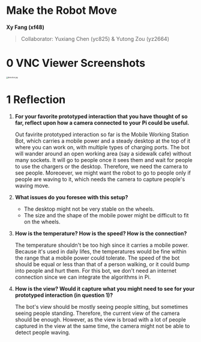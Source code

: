 # Make the Robot Move

**Xy Fang (xf48)**

>   Collaborator: Yuxiang Chen (yc825) & Yutong Zou (yz2664)



# 0 VNC Viewer Screenshots

 <img src="https://s2.loli.net/2023/02/28/fyuizSpwGImt4nY.jpg" alt="detection.jpg" style="zoom:30%;" />



# 1 Reflection

1.   **For your favorite prototyped interaction that you have thought of so far, reflect upon how a camera connected to your Pi could be useful.**

     Out favirite prototyped interaction so far is the Mobile Working Station Bot, which carries a mobile power and a steady desktop at the top of it where you can work on, with multiple types of charging ports. The bot will wander around an open working area (say a sidewalk cafe) without many sockets. It will go to people once it sees them and wait for people to use the chargers or the desktop. Therefore, we need the camera to see people. Moreoever, we might want the robot to go to people only if people are waving to it, which needs the camera to capture people's waving move.

2.   **What issues do you foresee with this setup?**

     *   The desktop might not be very stable on the wheels.
     *   The size and the shape of the mobile power might be difficult to fit on the wheels.

3.   **How is the temperature? How is the speed? How is the connection?**

     The temperature shouldn't be too high since it carries a mobile power. Because it's used in daily lifes, the temperatures would be fine within the range that a mobile power could tolerate.  The speed of the bot should be equal or less than that of a person walking, or it could bump into people and hurt them. For this bot, we don't need an internet connection since we can integrate the algorithms in Pi.

4.   **How is the view? Would it capture what you might need to see for your prototyped interaction (in question 1)?**

     The bot's view should be mostly seeing people sitting, but sometimes seeing people standing. Therefore, the current view of the camera should be enough. However, as the view is broad with a lot of people captured in the view at the same time, the camera might not be able to detect people waving.
